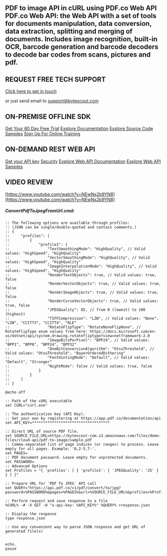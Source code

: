 ## PDF to image API in cURL using PDF.co Web API PDF.co Web API: the Web API with a set of tools for documents manipulation, data conversion, data extraction, splitting and merging of documents. Includes image recognition, built-in OCR, barcode generation and barcode decoders to decode bar codes from scans, pictures and pdf.

## REQUEST FREE TECH SUPPORT

[Click here to get in touch](https://bytescout.zendesk.com/hc/en-us/requests/new?subject=PDF.co%20Web%20API%20Question)

or just send email to [support@bytescout.com](mailto:support@bytescout.com?subject=PDF.co%20Web%20API%20Question) 

## ON-PREMISE OFFLINE SDK 

[Get Your 60 Day Free Trial](https://bytescout.com/download/web-installer?utm_source=github-readme)
[Explore Documentation](https://bytescout.com/documentation/index.html?utm_source=github-readme)
[Explore Source Code Samples](https://github.com/bytescout/ByteScout-SDK-SourceCode/)
[Sign Up For Online Training](https://academy.bytescout.com/)


## ON-DEMAND REST WEB API

[Get your API key](https://app.pdf.co/signup?utm_source=github-readme)
[Security](https://pdf.co/security)
[Explore Web API Documentation](https://apidocs.pdf.co?utm_source=github-readme)
[Explore Web API Samples](https://github.com/bytescout/ByteScout-SDK-SourceCode/tree/master/PDF.co%20Web%20API)

## VIDEO REVIEW

[https://www.youtube.com/watch?v=NEwNs2b9YN8](https://www.youtube.com/watch?v=NEwNs2b9YN8)




<!-- code block begin -->

##### **ConvertPdfToJpegFromUrl.cmd:**
    
```
:: The following options are available through profiles:
:: (JSON can be single/double-quoted and contain comments.)
:: {
::     "profiles": [
::         {
::             "profile1": {
::                 "TextSmoothingMode": "HighQuality", // Valid values: "HighSpeed", "HighQuality"
::                 "VectorSmoothingMode": "HighQuality", // Valid values: "HighSpeed", "HighQuality"
::                 "ImageInterpolationMode": "HighQuality", // Valid values: "HighSpeed", "HighQuality"
::                 "RenderTextObjects": true, // Valid values: true, false
::                 "RenderVectorObjects": true, // Valid values: true, false
::                 "RenderImageObjects": true, // Valid values: true, false
::                 "RenderCurveVectorObjects": true, // Valid values: true, false
::                 "JPEGQuality": 85, // from 0 (lowest) to 100 (highest)
::                 "TIFFCompression": "LZW", // Valid values: "None", "LZW", "CCITT3", "CCITT4", "RLE"
::                 "RotateFlipType": "RotateNoneFlipNone", // RotateFlipType enum values from here: https://docs.microsoft.com/en-us/dotnet/api/system.drawing.rotatefliptype?view=netframework-2.0
::                 "ImageBitsPerPixel": "BPP24", // Valid values: "BPP1", "BPP8", "BPP24", "BPP32"
::                 "OneBitConversionAlgorithm": "OtsuThreshold", // Valid values: "OtsuThreshold", "BayerOrderedDithering"
::                 "FontHintingMode": "Default", // Valid values: "Default", "Stronger"
::                 "NightMode": false // Valid values: true, false
::             }
::         }
::     ]
:: }

@echo off

:: Path of the cURL executable
set CURL="curl.exe"

:: The authentication key (API Key).
:: Get your own by registering at https://app.pdf.co/documentation/api
set API_KEY=***********************************

:: Direct URL of source PDF file.
set SOURCE_FILE_URL=https://bytescout-com.s3.amazonaws.com/files/demo-files/cloud-api/pdf-to-image/sample.pdf
:: Comma-separated list of page indices (or ranges) to process. Leave empty for all pages. Example: '0,2-5,7-'.
set PAGES=
:: PDF document password. Leave empty for unprotected documents.
set PASSWORD=
:: Advanced Options
set Profiles = "{ 'profiles': [ { 'profile1': { 'JPEGQuality': '25' } } ] }"

:: Prepare URL for `PDF To JPEG` API call
set QUERY="https://api.pdf.co/v1/pdf/convert/to/jpg?password=%PASSWORD%&pages=%PAGES%&url=%SOURCE_FILE_URL%&profiles=%Profiles%"

:: Perform request and save response to a file
%CURL% -# -X GET -H "x-api-key: %API_KEY%" %QUERY% >response.json

:: Display the response
type response.json

:: Use any convenient way to parse JSON response and get URL of generated file(s)


echo.
pause
```

<!-- code block end -->